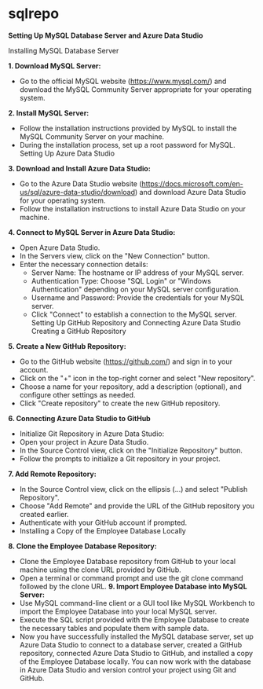 # sqlrepo
<b>Setting Up MySQL Database Server and Azure Data Studio</b>

Installing MySQL Database Server</b>

<b>1. Download MySQL Server:</b>

- Go to the official MySQL website (https://www.mysql.com/) and download the MySQL Community Server appropriate for your operating system.
  
<b>2. Install MySQL Server:</b>
- Follow the installation instructions provided by MySQL to install the MySQL Community Server on your machine.
- During the installation process, set up a root password for MySQL.
Setting Up Azure Data Studio</b>

<b>3. Download and Install Azure Data Studio:</b>
- Go to the Azure Data Studio website (https://docs.microsoft.com/en-us/sql/azure-data-studio/download) and download Azure Data Studio for your operating system.
- Follow the installation instructions to install Azure Data Studio on your machine.
  
<b>4. Connect to MySQL Server in Azure Data Studio:</b>
- Open Azure Data Studio.
- In the Servers view, click on the "New Connection" button.
- Enter the necessary connection details:
	* Server Name: The hostname or IP address of your MySQL server.
	- Authentication Type: Choose "SQL Login" or "Windows Authentication" depending on your MySQL server configuration.
	- Username and Password: Provide the credentials for your MySQL server.
	- Click "Connect" to establish a connection to the MySQL server.
Setting Up GitHub Repository and Connecting Azure Data Studio
Creating a GitHub Repository

<b>5. Create a New GitHub Repository:</b>
- Go to the GitHub website (https://github.com/) and sign in to your account.
- Click on the "+" icon in the top-right corner and select "New repository".
- Choose a name for your repository, add a description (optional), and configure other settings as needed.
- Click "Create repository" to create the new GitHub repository.

<b>6. Connecting Azure Data Studio to GitHub</b>
- Initialize Git Repository in Azure Data Studio:
-	Open your project in Azure Data Studio.
- In the Source Control view, click on the "Initialize Repository" button.
- Follow the prompts to initialize a Git repository in your project.

<b>7. Add Remote Repository:</b>
- In the Source Control view, click on the ellipsis (...) and select "Publish Repository".
- Choose "Add Remote" and provide the URL of the GitHub repository you created earlier.
- Authenticate with your GitHub account if prompted.
- Installing a Copy of the Employee Database Locally

<b>8. Clone the Employee Database Repository:</b>
- Clone the Employee Database repository from GitHub to your local machine using the clone URL provided by GitHub.
- Open a terminal or command prompt and use the git clone command followed by the clone URL.
<b>9.	Import Employee Database into MySQL Server:</b>
- Use MySQL command-line client or a GUI tool like MySQL Workbench to import the Employee Database into your local MySQL server.
- Execute the SQL script provided with the Employee Database to create the necessary tables and populate them with sample data.
- Now you have successfully installed the MySQL database server, set up Azure Data Studio to connect to a database server, created a GitHub repository, connected Azure Data Studio to GitHub, and installed a copy of the Employee Database locally. You can now work with the database in Azure Data Studio and version control your project using Git and GitHub.
